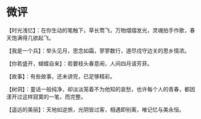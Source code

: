 # 微评

【时光浅忆】：在你生动的笔触下，草长莺飞，万物熠熠发光，灵魂拍手作歌，春天饱满得几欲起飞。 

【我是一个兵】：举头见月，思念如霜，寥寥数行，道尽戍守边关的思乡情浓。 

【你若盛开，蝴蝶自来】：若要枝头春意闹，人间四月请芳菲。 

【故事】：有些故事，还未讲完，已足够精彩。 

【树洞】：童话一般纯净，却淡淡笼着不为他知的哀愁，也许每个人的青春，都因漾开过这样寂寞的一笔，而完整。 

【遥远的美丽】：天地如逆旅，光阴皆过客，相遇即别离，唯记忆与美永恒。